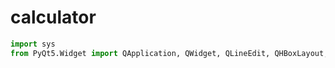 # calculator
```python
import sys
from PyQt5.Widget import QApplication, QWidget, QLineEdit, QHBoxLayout, QVBoxLayout, QPushButton
```
